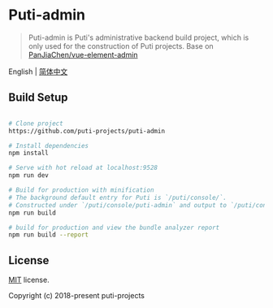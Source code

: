 # Puti-admin

> Puti-admin is Puti's administrative backend build project, which is only used for the construction of Puti projects.
> Base on [PanJiaChen/vue-element-admin](https://github.com/PanJiaChen/vue-element-admin)

English | [简体中文](./README-zh.md)

## Build Setup

``` bash

# Clone project
https://github.com/puti-projects/puti-admin

# Install dependencies
npm install

# Serve with hot reload at localhost:9528
npm run dev

# Build for production with minification
# The background default entry for Puti is `/puti/console/`. 
# Constructed under `/puti/console/puti-admin` and output to `/puti/console/`
npm run build

# build for production and view the bundle analyzer report
npm run build --report
```

## License
[MIT](https://github.com/puti-projects/puti-admin/blob/master/LICENSE) license.

Copyright (c) 2018-present puti-projects
